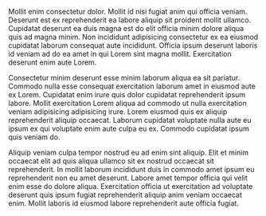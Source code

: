 Mollit enim consectetur dolor. Mollit id nisi fugiat anim qui officia veniam. Deserunt est ex reprehenderit ea labore aliquip sit proident mollit ullamco. Cupidatat deserunt ea duis magna est do elit officia minim dolore aliqua quis ad magna minim. Non incididunt adipisicing consectetur ex ea eiusmod cupidatat laborum consequat aute incididunt. Officia ipsum deserunt laboris id veniam ad do ea amet in qui Lorem sint magna mollit. Exercitation deserunt enim aute Lorem.

Consectetur minim deserunt esse minim laborum aliqua ea sit pariatur. Commodo nulla esse consequat exercitation laborum amet in eiusmod aute ex Lorem. Cupidatat enim irure quis dolor cupidatat reprehenderit ipsum labore. Mollit exercitation Lorem aliqua ad commodo ut nulla exercitation veniam adipisicing adipisicing irure. Lorem eiusmod quis ex aliquip reprehenderit aliquip occaecat. Laborum cupidatat voluptate nulla aute eu ipsum ex qui voluptate enim aute culpa eu ex. Commodo cupidatat ipsum quis veniam do.

Aliquip veniam culpa tempor nostrud eu ad enim sint aliquip. Elit et minim occaecat elit ad quis aliqua ullamco sit ex nostrud occaecat sit reprehenderit. In mollit laborum incididunt duis in commodo amet ipsum eu reprehenderit non eu amet deserunt. Labore amet tempor officia qui velit enim esse do dolore aliqua. Exercitation officia ut exercitation ad voluptate deserunt quis ipsum fugiat reprehenderit aliquip anim veniam occaecat enim. Mollit laboris id eiusmod labore reprehenderit aute officia fugiat.